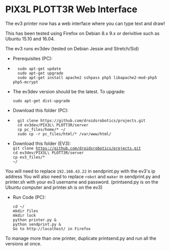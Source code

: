<h1>PIX3L PLOTT3R Web Interface</h1>

The ev3 printer now has a web interface where you can type text and draw!

This has been tested using Firefox on Debian 8.x 9.x or derivitive such as Ubuntu 15.10 and 16.04.

The ev3 runs ev3dev (tested on Debian Jessie and Stretch/Sid)

*   Prerequisites (PC):
*   
        sudo apt-get update
        sudo apt-get upgrade
        sudo apt-get install apache2 sshpass php5 libapache2-mod-php5 php5-mcrypt

*   The ev3dev version should be the latest. To upgrade:

        sudo apt-get dist-upgrade


*   Download this folder (PC):
*   
        git clone https://github.com/droidsrobotics/projects.git
        cd ev3dev/PIX3L\ PLOTT3R/server
        cp pc_files/home/* ~/
        sudo cp -r pc_files/html/* /var/www/html/

*   Download this folder (EV3):<br>
        <code>git clone https://github.com/droidsrobotics/projects.git</code><br>
        <code>cd ev3dev/PIX3L\ PLOTT3R/server</code><br>
        <code>cp ev3_files/* ~/</code><br>

You will need to replace <code>192.168.43.22</code> in sendprint.py with the ev3's ip address
You will also need to replace <code>robot</code> and <code>maker</code> in sendprint.py and printer.sh with your ev3 username and password.
(printsend.py is on the Ubuntu computer and printer.sh is on the ev3)

*   Run Code (PC):
  
        cd ~/
        mkdir files
        mkdir lock
        python printer.py &
        python sendprint.py & 
        Go to http://localhost/ in Firefox

To manage more than one printer, duplicate printsend.py and run all the versions at once.

